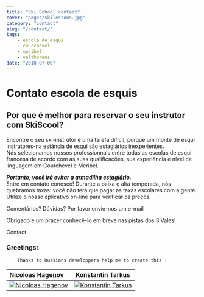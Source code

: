 ```yaml
---
title: "Ski School contact"
cover: "pages/skilessons.jpg"
category: "contact"
slug: "/contact/"
tags:
    - escola de esqui
    - courchevel
    - meribel
    - valthorens
date: "2018-07-06"
---
```


# Contato escola de esquis

## Por que é melhor para reservar o seu instrutor com SkiScool?

Encontre o seu ski-instrutor é uma tarefa difícil, porque um monte de esqui instrutores-na estância de esqui são estagiários inexperientes.   
Nós selecionamos nossos professionnals entre todas as escolas de esqui francesa de acordo com as suas qualificações, sua experiência e nível de linguagem em Courchevel e Meribel.

***Portanto, você irá evitar a armadilha estagiário.***  
Entre em contato conosco! Durante a baixa e alta temporada, nós quebramos taxas: você não terá que pagar as taxas escolares com a gente..   
Utilize o nosso aplicativo on-line para verificar os preços. 

<span>Comentários? Dúvidas? Por favor envie-nos um e-mail</span>
   
Obrigado e um prazer conhecê-lo em breve nas pistas dos 3 Vales!   


<email href="simon_skiscoolO0Ocom">Contact</email>

### Greetings:
            
        Thanks to Russians developpers help me to create this :

| Nicoloas Hagenov | Konstantin Tarkus |
| :-- | :-: |
| [![Nicoloas Hagenov](http://graph.facebook.com/100010587453193/picture?type=large)](https://www.facebook.com/profile.php?id=100010587453193&fref=ts) | [![Konstantin Tarkus](https://pbs.twimg.com/profile_images/916383839609675777/N2nNNxx3_400x400.jpg)](https://twitter.com/koistya?lang=fr) |


